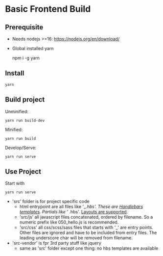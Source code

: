 # Basic Frontend Build

## Prerequisite

- Needs nodejs >=16: https://nodejs.org/en/download/
- Global installed yarn

  npm i -g yarn

## Install

    yarn

## Build project

Unminified:

    yarn run build-dev

Minified:

    yarn run build

Develop/Serve:

    yarn run serve

## Use Project

Start with

    yarn run serve

- 'src' folder is for project specific code
    - html entrypoint are all files like '_*.hbs'. These are [Handlebars templates](https://handlebarsjs.com/guide/).
      Partials like '*
      .hbs'. [Layouts are supported](https://github.com/shannonmoeller/handlebars-layouts).
    - 'src/js' all javascript files concatenated, ordered by filename. So a numeric prefix like 050_hello.js is
      recommended.
    - 'src/css' all css/scss/sass files that starts with '_' are entry points. Other files are ignored and have to be
      included from entry files. The leading underscore char will be removed from filename.
- 'src-vendor' is fpr 3rd party stuff like jquery
    - same as 'src' folder except one thing: no hbs templates are available  